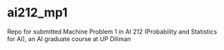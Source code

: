# ai212_mp1
Repo for submitted Machine Problem 1 in AI 212 (Probability and Statistics for AI), an AI graduate course at UP Diliman
